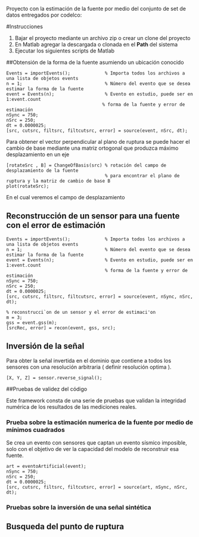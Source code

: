 Proyecto con la estimación de la fuente por medio del conjunto de set de datos
entregados por codelco:

#Instrucciones

1. Bajar el proyecto mediante un archivo zip o crear un clone del proyecto
2. En Matlab agregar la descargada o clonada en el **Path** del sistema
3. Ejecutar los siguientes scripts de Matlab

##Obtensión de la forma de la fuente asumiendo un ubicación conocido

 ```
Events = importEvents();             % Importa todos los archivos a una lista de objetos events
n = 1;                               % Número del evento que se desea estimar la forma de la fuente
event = Events(n);                   % Evento en estudio, puede ser en 1:event.count
                                     % forma de la fuente y error de estimación
nSync = 750;
nSrc = 250;
dt = 0.0000025;
[src, cutsrc, filtsrc, filtcutsrc, error] = source(event, nSrc, dt); 
```
Para obtener el vector perpendicular al plano de ruptura se puede hacer el cambio de base
mediante una matriz ortogonal que produzca máximo desplazamiento en un eje

```        
[rotateSrc , B] = ChangeOfBasis(src) % rotación del campo de desplazamiento de la fuente
                                     % para encontrar el plano de ruptura y la matriz de cambio de base B
plot(rotateSrc);
 ```
En el cual veremos el campo de desplazamiento

## Reconstrucción de un sensor para una fuente con el error de estimación

```
Events = importEvents();             % Importa todos los archivos a una lista de objetos events
n = 1;                               % Número del evento que se desea estimar la forma de la fuente
event = Events(n);                   % Evento en estudio, puede ser en 1:event.count
                                     % forma de la fuente y error de estimación
nSync = 750;
nSrc = 250;
dt = 0.0000025;
[src, cutsrc, filtsrc, filtcutsrc, error] = source(event, nSync, nSrc, dt);

% reconstrucci`on de un sensor y el error de estimaci'on
m = 3;
gss = event.gss(m);
[srcRec, error] = recon(event, gss, src);
```

## Inversión de la señal
Para obter la señal invertida en el dominio que contiene a todos los sensores
con una resolución arbitraria ( definir resolución optima ).

```
[X, Y, Z] = sensor.reverse_signal();
```

##Pruebas de validez del código 
 
Este framework consta de una serie de pruebas que validan la integridad numérica de los resultados de las mediciones reales.
### Prueba sobre la estimación numerica de la fuente por medio de mínimos cuadrados
Se crea un evento con sensores que captan un evento sísmico imposible, solo
con el objetivo de ver la capacidad del modelo de reconstruir esa fuente.

```
art = eventoArtificial(event);
nSync = 750;
nSrc = 250;
dt = 0.0000025;
[src, cutsrc, filtsrc, filtcutsrc, error] = source(art, nSync, nSrc, dt);

```
### Pruebas sobre la inversión de una señal sintética




## Busqueda del punto de ruptura
